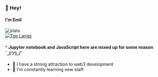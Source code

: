 <!---
poolsar42/poolsar42 is a ✨ special ✨ repository because its `README.md` (this file) appears on your GitHub profile.
You can click the Preview link to take a look at your changes.
--->
 ### 👋 Hey!
 #### I’m Emil
![stats](https://github-readme-stats.vercel.app/api?username=poolsar42&count_private=true&include_all_commits=true&show_icons=true&theme=midnight-purple)  
[![Top Langs](https://github-readme-stats.vercel.app/api/top-langs/?username=poolsar42&langs_count=2)](https://github.com/poolsar42/github-readme-stats)


#### ^ Jupyter notebook and JavaScript here are mixed up for some reason ¯\_(ツ)_/¯

- 👀 I have a strong attraction to web3 development
- 🌱 I'm constantly learning new staff
